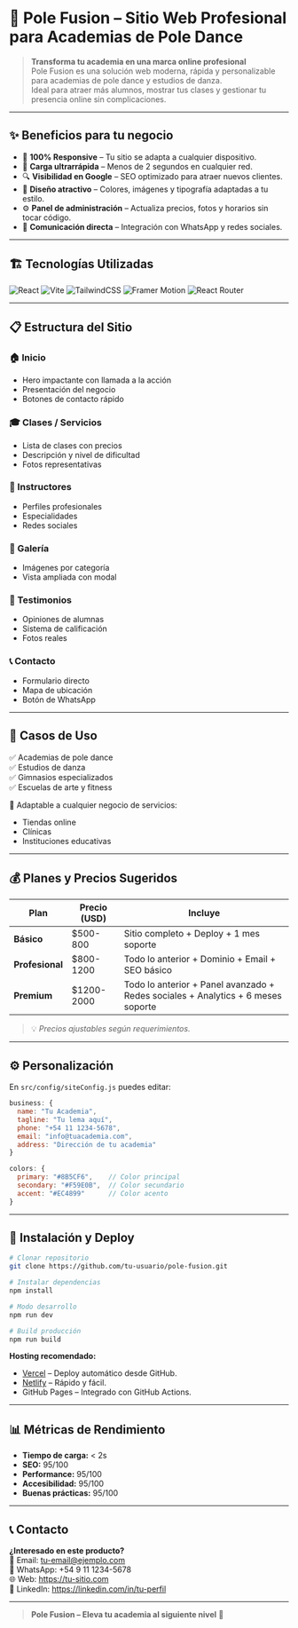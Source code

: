 # 💃 Pole Fusion – Sitio Web Profesional para Academias de Pole Dance

> **Transforma tu academia en una marca online profesional**  
> Pole Fusion es una solución web moderna, rápida y personalizable para academias de pole dance y estudios de danza.  
> Ideal para atraer más alumnos, mostrar tus clases y gestionar tu presencia online sin complicaciones.

---

## ✨ Beneficios para tu negocio

- 📱 **100% Responsive** – Tu sitio se adapta a cualquier dispositivo.
- 🚀 **Carga ultrarrápida** – Menos de 2 segundos en cualquier red.
- 🔍 **Visibilidad en Google** – SEO optimizado para atraer nuevos clientes.
- 🎨 **Diseño atractivo** – Colores, imágenes y tipografía adaptadas a tu estilo.
- ⚙️ **Panel de administración** – Actualiza precios, fotos y horarios sin tocar código.
- 💬 **Comunicación directa** – Integración con WhatsApp y redes sociales.

---

## 🏗️ Tecnologías Utilizadas

![React](https://img.shields.io/badge/React-18-61DAFB?logo=react&logoColor=white)
![Vite](https://img.shields.io/badge/Vite-4-646CFF?logo=vite&logoColor=white)
![TailwindCSS](https://img.shields.io/badge/Tailwind_CSS-3-38B2AC?logo=tailwind-css&logoColor=white)
![Framer Motion](https://img.shields.io/badge/Framer_Motion-Animations-EF476F)
![React Router](https://img.shields.io/badge/React_Router-6-CA4245)

---

## 📋 Estructura del Sitio

### 🏠 Inicio
- Hero impactante con llamada a la acción
- Presentación del negocio
- Botones de contacto rápido

### 🎓 Clases / Servicios
- Lista de clases con precios
- Descripción y nivel de dificultad
- Fotos representativas

### 👥 Instructores
- Perfiles profesionales
- Especialidades
- Redes sociales

### 📸 Galería
- Imágenes por categoría
- Vista ampliada con modal

### 💬 Testimonios
- Opiniones de alumnas
- Sistema de calificación
- Fotos reales

### 📞 Contacto
- Formulario directo
- Mapa de ubicación
- Botón de WhatsApp

---

## 🎯 Casos de Uso

✅ Academias de pole dance  
✅ Estudios de danza  
✅ Gimnasios especializados  
✅ Escuelas de arte y fitness  

🔄 Adaptable a cualquier negocio de servicios:
- Tiendas online
- Clínicas
- Instituciones educativas

---

## 💰 Planes y Precios Sugeridos

| Plan | Precio (USD) | Incluye |
|------|-------------|---------|
| **Básico** | $500-800 | Sitio completo + Deploy + 1 mes soporte |
| **Profesional** | $800-1200 | Todo lo anterior + Dominio + Email + SEO básico |
| **Premium** | $1200-2000 | Todo lo anterior + Panel avanzado + Redes sociales + Analytics + 6 meses soporte |

> 💡 *Precios ajustables según requerimientos.*

---

## ⚙️ Personalización

En `src/config/siteConfig.js` puedes editar:

```javascript
business: {
  name: "Tu Academia",
  tagline: "Tu lema aquí",
  phone: "+54 11 1234-5678",
  email: "info@tuacademia.com",
  address: "Dirección de tu academia"
}

colors: {
  primary: "#8B5CF6",    // Color principal
  secondary: "#F59E0B",  // Color secundario
  accent: "#EC4899"      // Color acento
}
```

---

## 🚀 Instalación y Deploy

```bash
# Clonar repositorio
git clone https://github.com/tu-usuario/pole-fusion.git

# Instalar dependencias
npm install

# Modo desarrollo
npm run dev

# Build producción
npm run build
```

**Hosting recomendado:**
- [Vercel](https://vercel.com) – Deploy automático desde GitHub.
- [Netlify](https://www.netlify.com) – Rápido y fácil.
- GitHub Pages – Integrado con GitHub Actions.

---

## 📊 Métricas de Rendimiento

- **Tiempo de carga:** < 2s  
- **SEO:** 95/100  
- **Performance:** 95/100  
- **Accesibilidad:** 95/100  
- **Buenas prácticas:** 95/100  

---

## 📞 Contacto

**¿Interesado en este producto?**  
📧 Email: tu-email@ejemplo.com  
📱 WhatsApp: +54 9 11 1234-5678  
🌐 Web: https://tu-sitio.com  
💼 LinkedIn: https://linkedin.com/in/tu-perfil  

---

> **Pole Fusion – Eleva tu academia al siguiente nivel** 🚀 